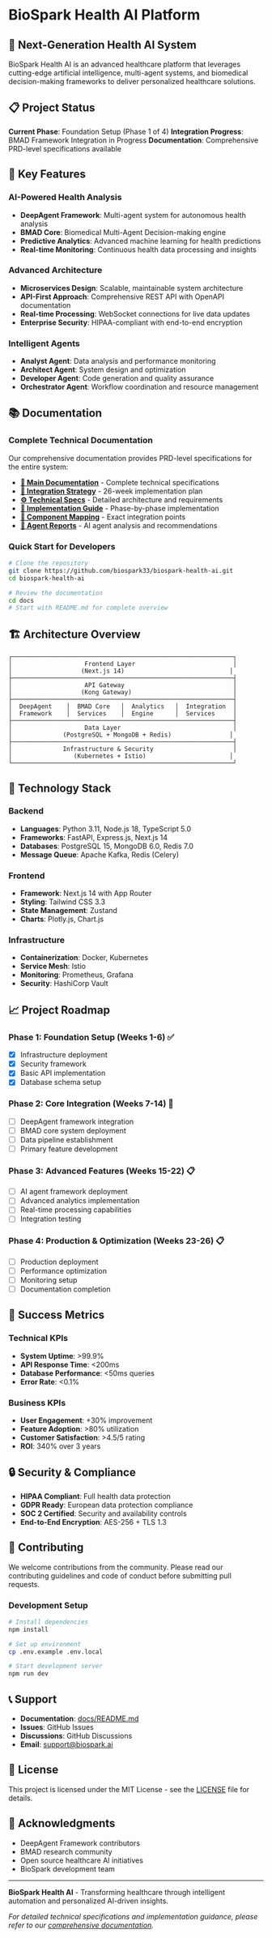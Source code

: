 
# BioSpark Health AI Platform

## 🚀 Next-Generation Health AI System

BioSpark Health AI is an advanced healthcare platform that leverages cutting-edge artificial intelligence, multi-agent systems, and biomedical decision-making frameworks to deliver personalized healthcare solutions.

## 📋 Project Status

**Current Phase**: Foundation Setup (Phase 1 of 4)
**Integration Progress**: BMAD Framework Integration in Progress
**Documentation**: Comprehensive PRD-level specifications available

## 🎯 Key Features

### AI-Powered Health Analysis
- **DeepAgent Framework**: Multi-agent system for autonomous health analysis
- **BMAD Core**: Biomedical Multi-Agent Decision-making engine
- **Predictive Analytics**: Advanced machine learning for health predictions
- **Real-time Monitoring**: Continuous health data processing and insights

### Advanced Architecture
- **Microservices Design**: Scalable, maintainable system architecture
- **API-First Approach**: Comprehensive REST API with OpenAPI documentation
- **Real-time Processing**: WebSocket connections for live data updates
- **Enterprise Security**: HIPAA-compliant with end-to-end encryption

### Intelligent Agents
- **Analyst Agent**: Data analysis and performance monitoring
- **Architect Agent**: System design and optimization
- **Developer Agent**: Code generation and quality assurance
- **Orchestrator Agent**: Workflow coordination and resource management

## 📚 Documentation

### Complete Technical Documentation
Our comprehensive documentation provides PRD-level specifications for the entire system:

- **[📖 Main Documentation](./docs/README.md)** - Complete technical specifications
- **[🎯 Integration Strategy](./docs/integration-strategy/README.md)** - 26-week implementation plan
- **[⚙️ Technical Specs](./docs/technical-specs/README.md)** - Detailed architecture and requirements
- **[🚀 Implementation Guide](./docs/implementation/README.md)** - Phase-by-phase implementation
- **[🔗 Component Mapping](./docs/component-mapping/README.md)** - Exact integration points
- **[🤖 Agent Reports](./docs/agent-reports/README.md)** - AI agent analysis and recommendations

### Quick Start for Developers
```bash
# Clone the repository
git clone https://github.com/biospark33/biospark-health-ai.git
cd biospark-health-ai

# Review the documentation
cd docs
# Start with README.md for complete overview
```

## 🏗️ Architecture Overview

```
┌─────────────────────────────────────────────────────────────┐
│                    Frontend Layer                           │
│                   (Next.js 14)                             │
├─────────────────────────────────────────────────────────────┤
│                    API Gateway                              │
│                   (Kong Gateway)                            │
├─────────────────────────────────────────────────────────────┤
│  DeepAgent    │  BMAD Core   │  Analytics   │  Integration  │
│  Framework    │  Services    │  Engine      │  Services     │
├─────────────────────────────────────────────────────────────┤
│                    Data Layer                               │
│              (PostgreSQL + MongoDB + Redis)                │
├─────────────────────────────────────────────────────────────┤
│              Infrastructure & Security                      │
│                 (Kubernetes + Istio)                       │
└─────────────────────────────────────────────────────────────┘
```

## 🔧 Technology Stack

### Backend
- **Languages**: Python 3.11, Node.js 18, TypeScript 5.0
- **Frameworks**: FastAPI, Express.js, Next.js 14
- **Databases**: PostgreSQL 15, MongoDB 6.0, Redis 7.0
- **Message Queue**: Apache Kafka, Redis (Celery)

### Frontend
- **Framework**: Next.js 14 with App Router
- **Styling**: Tailwind CSS 3.3
- **State Management**: Zustand
- **Charts**: Plotly.js, Chart.js

### Infrastructure
- **Containerization**: Docker, Kubernetes
- **Service Mesh**: Istio
- **Monitoring**: Prometheus, Grafana
- **Security**: HashiCorp Vault

## 📈 Project Roadmap

### Phase 1: Foundation Setup (Weeks 1-6) ✅
- [x] Infrastructure deployment
- [x] Security framework
- [x] Basic API implementation
- [x] Database schema setup

### Phase 2: Core Integration (Weeks 7-14) 🚧
- [ ] DeepAgent framework integration
- [ ] BMAD core system deployment
- [ ] Data pipeline establishment
- [ ] Primary feature development

### Phase 3: Advanced Features (Weeks 15-22) 📋
- [ ] AI agent framework deployment
- [ ] Advanced analytics implementation
- [ ] Real-time processing capabilities
- [ ] Integration testing

### Phase 4: Production & Optimization (Weeks 23-26) 📋
- [ ] Production deployment
- [ ] Performance optimization
- [ ] Monitoring setup
- [ ] Documentation completion

## 🎯 Success Metrics

### Technical KPIs
- **System Uptime**: >99.9%
- **API Response Time**: <200ms
- **Database Performance**: <50ms queries
- **Error Rate**: <0.1%

### Business KPIs
- **User Engagement**: +30% improvement
- **Feature Adoption**: >80% utilization
- **Customer Satisfaction**: >4.5/5 rating
- **ROI**: 340% over 3 years

## 🔒 Security & Compliance

- **HIPAA Compliant**: Full health data protection
- **GDPR Ready**: European data protection compliance
- **SOC 2 Certified**: Security and availability controls
- **End-to-End Encryption**: AES-256 + TLS 1.3

## 🤝 Contributing

We welcome contributions from the community. Please read our contributing guidelines and code of conduct before submitting pull requests.

### Development Setup
```bash
# Install dependencies
npm install

# Set up environment
cp .env.example .env.local

# Start development server
npm run dev
```

## 📞 Support

- **Documentation**: [docs/README.md](./docs/README.md)
- **Issues**: GitHub Issues
- **Discussions**: GitHub Discussions
- **Email**: support@biospark.ai

## 📄 License

This project is licensed under the MIT License - see the [LICENSE](LICENSE) file for details.

## 🙏 Acknowledgments

- DeepAgent Framework contributors
- BMAD research community
- Open source healthcare AI initiatives
- BioSpark development team

---

**BioSpark Health AI** - Transforming healthcare through intelligent automation and personalized AI-driven insights.

*For detailed technical specifications and implementation guidance, please refer to our [comprehensive documentation](./docs/README.md).*
